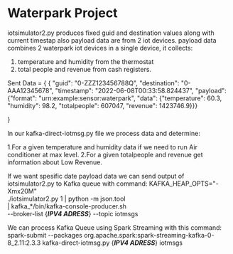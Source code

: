 # Waterpark Project

iotsimulator2.py produces fixed guid and destination values along with current timestap also payload data are from 2 iot devices.
payload data combines 2 waterpark iot devices in a single device, it collects:

1. temperature and humidity from the thermostat
2. total people and revenue from cash registers.


Sent Data =
{
{
"guid": "0-ZZZ123456788Q", 
"destination": 
"0-AAA12345678", 
"timestamp": "2022-06-08T00:33:58.824437", 
"payload": {"format": "urn:example:sensor:waterpark", 
	"data": {"temperature": 60.3, "humidity": 98.2, "totalpeople": 607047, "revenue": 1423746.9}}}

}



In our kafka-direct-iotmsg.py file we process data and determine:

1.For a given temperature and humidity data if we need to run Air conditioner at max level.
2.For a given totalpeople and revenue get information about Low Revenue.


If we want spesific date payload data we can send output of iotsimulator2.py to Kafka queue with command:
KAFKA_HEAP_OPTS="-Xmx20M" \
  ./iotsimulator2.py 1 | python -m json.tool \
  | kafka_*/bin/kafka-console-producer.sh   \
  --broker-list {***IPV4 ADRESS***} --topic iotmsgs


We can process Kafka Queue using  Spark Streaming with this command:
spark-submit --packages org.apache.spark:spark-streaming-kafka-0-8_2.11:2.3.3 kafka-direct-iotmsg.py {***IPV4 ADRESS***} iotmsgs
